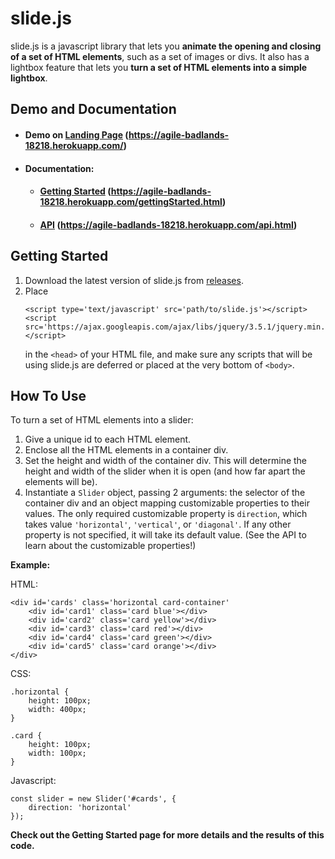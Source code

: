 # slide.js

slide.js is a javascript library that lets you **animate the opening and closing of a set of HTML elements**, such as a set of images or divs. It also has a lightbox feature that lets you **turn a set of HTML elements into a simple lightbox**.

## Demo and Documentation

- #### Demo on [Landing Page](https://agile-badlands-18218.herokuapp.com/) (https://agile-badlands-18218.herokuapp.com/)
- #### Documentation:
  - #### [Getting Started](https://agile-badlands-18218.herokuapp.com/gettingStarted.html) (https://agile-badlands-18218.herokuapp.com/gettingStarted.html)
  - #### [API](https://agile-badlands-18218.herokuapp.com/api.html) (https://agile-badlands-18218.herokuapp.com/api.html)

## Getting Started

1. Download the latest version of slide.js from [releases](https://github.com/csc309-summer-2020/js-library-luashle1/releases).
2. Place
    ```
    <script type='text/javascript' src='path/to/slide.js'></script>
    <script src='https://ajax.googleapis.com/ajax/libs/jquery/3.5.1/jquery.min.js'></script>
    ```
    in the `<head>` of your HTML file, and make sure any scripts that will be using slide.js are deferred or placed at the very bottom of `<body>`.
    
## How To Use

To turn a set of HTML elements into a slider:
1. Give a unique id to each HTML element.
2. Enclose all the HTML elements in a container div.
3. Set the height and width of the container div. This will determine the height and width of the slider when it is open (and how far apart the elements will be).
4. Instantiate a `Slider` object, passing 2 arguments: the selector of the container div and an object mapping customizable properties to their values. The only required customizable property is `direction`, which takes value `'horizontal'`, `'vertical'`, or `'diagonal'`. If any other property is not specified, it will take its default value. (See the API to learn about the customizable properties!)

**Example:**

HTML:
```
<div id='cards' class='horizontal card-container'
    <div id='card1' class='card blue'></div>
    <div id='card2' class='card yellow'></div>
    <div id='card3' class='card red'></div>
    <div id='card4' class='card green'></div>
    <div id='card5' class='card orange'></div>
</div>
```
CSS:
```
.horizontal {
    height: 100px;
    width: 400px;
}

.card {
    height: 100px;
    width: 100px;
}      
```
Javascript:
```
const slider = new Slider('#cards', {
    direction: 'horizontal'
});
```
**Check out the Getting Started page for more details and the results of this code.**
